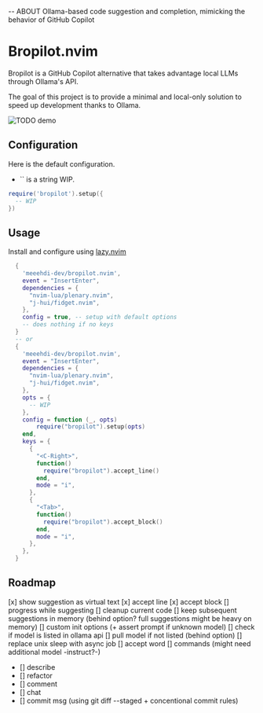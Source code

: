 -- ABOUT
Ollama-based code suggestion and completion, mimicking the behavior of GitHub Copilot

# Bropilot.nvim

Bropilot is a GitHub Copilot alternative that takes advantage local LLMs through Ollama's API.

The goal of this project is to provide a minimal and local-only solution to speed up development thanks to Ollama.


![TODO demo](TODO)


## Configuration

Here is the default configuration.

- `` is a string WIP.

```lua
require('bropilot').setup({
  -- WIP
})
```

## Usage

Install and configure using [lazy.nvim](https://github.com/folke/lazy.nvim)
```lua
  {
    'meeehdi-dev/bropilot.nvim',
    event = "InsertEnter",
    dependencies = {
      "nvim-lua/plenary.nvim",
      "j-hui/fidget.nvim",
    },
    config = true, -- setup with default options
    -- does nothing if no keys
  }
  -- or
  {
    'meeehdi-dev/bropilot.nvim',
    event = "InsertEnter",
    dependencies = {
      "nvim-lua/plenary.nvim",
      "j-hui/fidget.nvim",
    },
    opts = {
      -- WIP
    },
    config = function (_, opts)
        require("bropilot").setup(opts)
    end,
    keys = {
      {
        "<C-Right>",
        function()
          require("bropilot").accept_line()
        end,
        mode = "i",
      },
      {
        "<Tab>",
        function()
          require("bropilot").accept_block()
        end,
        mode = "i",
      },
    },
  }
```

## Roadmap

[x] show suggestion as virtual text
[x] accept line
[x] accept block
[] progress while suggesting
[] cleanup current code
[] keep subsequent suggestions in memory (behind option? full suggestions might be heavy on memory)
[] custom init options (+ assert prompt if unknown model)
[] check if model is listed in ollama api
[] pull model if not listed (behind option)
[] replace unix sleep with async job
[] accept word
[] commands (might need additional model -instruct?-)
  - [] describe
  - [] refactor
  - [] comment
  - [] chat
  - [] commit msg (using git diff --staged + concentional commit rules)
